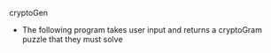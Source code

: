 cryptoGen

- The following program takes user input and returns a cryptoGram puzzle that they must solve
